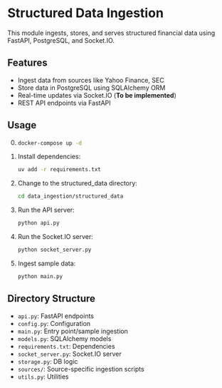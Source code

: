 # Structured Data Ingestion

This module ingests, stores, and serves structured financial data using FastAPI, PostgreSQL, and Socket.IO.

## Features
- Ingest data from sources like Yahoo Finance, SEC
- Store data in PostgreSQL using SQLAlchemy ORM
- Real-time updates via Socket.IO (**To be implemented**)
- REST API endpoints via FastAPI

## Usage
0. ```bash
   docker-compose up -d
   ```
1. Install dependencies:
   ```bash
   uv add -r requirements.txt
   ```
2. Change to the structured_data directory:
   ```bash
   cd data_ingestion/structured_data
   ```

3. Run the API server:
   ```bash
   python api.py
   ```
4. Run the Socket.IO server: 
   ```bash
   python socket_server.py
   ```
5. Ingest sample data:
   ```bash
   python main.py
   ```


## Directory Structure
- `api.py`: FastAPI endpoints
- `config.py`: Configuration
- `main.py`: Entry point/sample ingestion
- `models.py`: SQLAlchemy models
- `requirements.txt`: Dependencies
- `socket_server.py`: Socket.IO server
- `storage.py`: DB logic
- `sources/`: Source-specific ingestion scripts
- `utils.py`: Utilities
